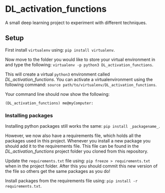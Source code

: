 # DL_activation_functions

A small deep learning project to experiment with different techniques.

## Setup

First install `virtualenv` using: ``pip install virtualenv``.

Now move to the folder you would like to store your virtual environment in and type the following: ``virtualenv -p python3 DL_activation_functions``.

This will create a virtual `python3` environment called *DL_activation_functions*. 
You can activate a virtualenvironment using the following command: ``source path/to/virtualenv/DL_activation_functions``.

Your command line should now show the following:
```
(DL_activation_functions) me@myComputer: 
```

### Installing packages
Installing python packages still works the same:
``pip install _packagename_``.

However, we now also have a requirements file, which holds all the packages used in this project.
Whenever you install a new package you should add it to the requirements file.
This file can be found in the _DL_activation_functions_ project folder you cloned from this repository.

Update the `requirements.txt` file using: ``pip freeze > requirements.txt`` when in the project folder.
After this you should commit this new version of the file so others get the same packages as you do!

Install packages from the requirements file using: ``pip install -r requirements.txt``.
